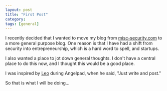 ```yaml
---
layout: post
title: "First Post"
category: 
tags: [general]
---
```


I recently decided that I wanted to move my blog from [misc-security.com](http://misc-security.com) to a more general purpose blog. One reason is that I have had a shift from security into entrepreneurship, which is a hard word to spell, and startups.

I also wanted a place to jot down general thoughts. I don't have a central place to do this now, and I thought this would be a good place.

I was inspired by [Leo](http://leostartsup.com/) during Angelpad, when he said, "Just write and post."

So that is what I will be doing...





